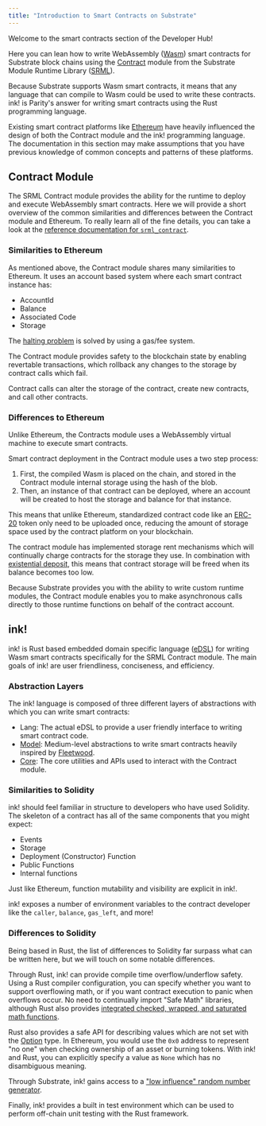 ```yaml
---
title: "Introduction to Smart Contracts on Substrate"
---
```


Welcome to the smart contracts section of the Developer Hub!

Here you can lean how to write WebAssembly ([Wasm](overview/glossary.md#webassembly-wasm)) smart contracts for Substrate block chains using the [Contract](https://github.com/paritytech/substrate/tree/master/srml/contract) module from the Substrate Module Runtime Library ([SRML](https://substrate.dev/docs/en/overview/glossary#srml-substrate-runtime-module-library)).

Because Substrate supports Wasm smart contracts, it means that any language that can compile to Wasm could be used to write these contracts. ink! is Parity's answer for writing smart contracts using the Rust programming language.

Existing smart contract platforms like [Ethereum](https://www.ethereum.org/) have heavily influenced the design of both the Contract module and the ink! programming language. The documentation in this section may make assumptions that you have previous knowledge of common concepts and patterns of these platforms.

## Contract Module

The SRML Contract module provides the ability for the runtime to deploy and execute WebAssembly smart contracts. Here we will provide a short overview of the common similarities and differences between the Contract module and Ethereum. To really learn all of the fine details, you can take a look at the [reference documentation for `srml_contract`](https://crates.parity.io/srml_contract/index.html).

### Similarities to Ethereum

As mentioned above, the Contract module shares many similarities to Ethereum. It uses an account based system where each smart contract instance has:

* AccountId
* Balance
* Associated Code
* Storage

The [halting problem](https://en.wikipedia.org/wiki/Halting_problem) is solved by using a gas/fee system.

The Contract module provides safety to the blockchain state by enabling revertable transactions, which rollback any changes to the storage by contract calls which fail.

Contract calls can alter the storage of the contract, create new contracts, and call other contracts.

### Differences to Ethereum

Unlike Ethereum, the Contracts module uses a WebAssembly virtual machine to execute smart contracts.

Smart contract deployment in the Contract module uses a two step process:

1. First, the compiled Wasm is placed on the chain, and stored in the Contract module internal storage using the hash of the blob.
2. Then, an instance of that contract can be deployed, where an account will be created to host the storage and balance for that instance.

This means that unlike Ethereum, standardized contract code like an [ERC-20](https://en.wikipedia.org/wiki/ERC-20) token only need to be uploaded once, reducing the amount of storage space used by the contract platform on your blockchain.

The contract module has implemented storage rent mechanisms which will continually charge contracts for the storage they use. In combination with [existential deposit](overview/glossary.md#existential-deposit), this means that contract storage will be freed when its balance becomes too low.

Because Substrate provides you with the ability to write custom runtime modules, the Contract module enables you to make asynchronous calls directly to those runtime functions on behalf of the contract account.

## ink!

ink! is Rust based embedded domain specific language ([eDSL](https://wiki.haskell.org/Embedded_domain_specific_language)) for writing Wasm smart contracts specifically for the SRML Contract module. The main goals of ink! are user friendliness, conciseness, and efficiency.

### Abstraction Layers

The ink! language is composed of three different layers of abstractions with which you can write smart contracts:

* Lang: The actual eDSL to provide a user friendly interface to writing smart contract code.
* [Model](https://paritytech.github.io/ink/ink_model/index.html): Medium-level abstractions to write smart contracts heavily inspired by [Fleetwood](https://github.com/paritytech/fleetwood).
* [Core](https://paritytech.github.io/ink/ink_core/index.html): The core utilities and APIs used to interact with the Contract module.

### Similarities to Solidity

ink! should feel familiar in structure to developers who have used Solidity. The skeleton of a contract has all of the same components that you might expect:

* Events
* Storage
* Deployment (Constructor) Function
* Public Functions
* Internal functions

Just like Ethereum, function mutability and visibility are explicit in ink!.

ink! exposes a number of environment variables to the contract developer like the `caller`, `balance`, `gas_left`, and more!

### Differences to Solidity

Being based in Rust, the list of differences to Solidity far surpass what can be written here, but we will touch on some notable differences.

Through Rust, ink! can provide compile time overflow/underflow safety. Using a Rust compiler configuration, you can specify whether you want to support overflowing math, or if you want contract execution to panic when overflows occur. No need to continually import "Safe Math" libraries, although Rust also provides [integrated checked, wrapped, and saturated math functions](https://doc.rust-lang.org/std/primitive.u32.html).

Rust also provides a safe API for describing values which are not set with the [Option](https://doc.rust-lang.org/std/option/index.html) type. In Ethereum, you would use the `0x0` address to represent "no one" when checking ownership of an asset or burning tokens. With ink! and Rust, you can explicitly specify a value as `None` which has no disambiguous meaning.

Through Substrate, ink! gains access to a ["low influence" random number generator](https://crates.parity.io/srml_system/struct.Module.html#method.random). 

Finally, ink! provides a built in test environment which can be used to perform off-chain unit testing with the Rust framework.
